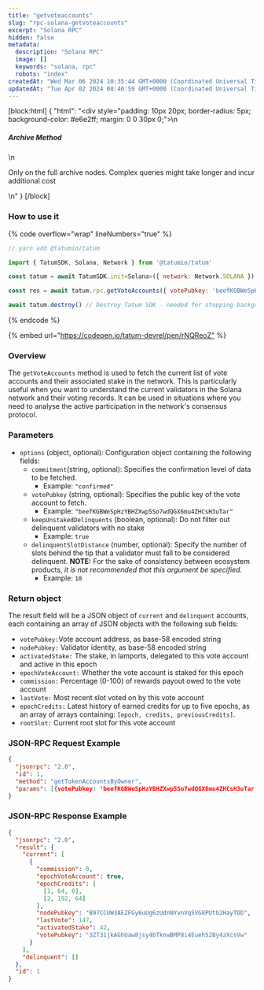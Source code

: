 ```yaml
---
title: "getvoteaccounts"
slug: "rpc-solana-getvoteaccounts"
excerpt: "Solana RPC"
hidden: false
metadata: 
  description: "Solana RPC"
  image: []
  keywords: "solana, rpc"
  robots: "index"
createdAt: "Wed Mar 06 2024 10:35:44 GMT+0000 (Coordinated Universal Time)"
updatedAt: "Tue Apr 02 2024 08:40:59 GMT+0000 (Coordinated Universal Time)"
---
```

[block:html]
{
  "html": "<div style=\"padding: 10px 20px; border-radius: 5px; background-color: #e6e2ff; margin: 0 0 30px 0;\">\n  <h5>Archive Method</h5>\n  <p>Only on the full archive nodes. Complex queries might take longer and incur additional cost</p>\n</div>"
}
[/block]


### How to use it

{% code overflow="wrap" lineNumbers="true" %}

```javascript
// yarn add @tatumio/tatum

import { TatumSDK, Solana, Network } from '@tatumio/tatum'

const tatum = await TatumSDK.init<Solana>({ network: Network.SOLANA })

const res = await tatum.rpc.getVoteAccounts({ votePubkey: 'beefKGBWeSpHzYBHZXwp5So7wdQGX6mu4ZHCsH3uTar' })

await tatum.destroy() // Destroy Tatum SDK - needed for stopping background jobs
```

{% endcode %}

{% embed url="<https://codepen.io/tatum-devrel/pen/rNQReoZ"> %}

### Overview

The `getVoteAccounts` method is used to fetch the current list of vote accounts and their associated stake in the network. This is particularly useful when you want to understand the current validators in the Solana network and their voting records. It can be used in situations where you need to analyse the active participation in the network's consensus protocol.

### Parameters

- `options` (object, optional): Configuration object containing the following fields:
  - `commitment`(string, optional): Specifies the confirmation level of data to be fetched.
    - Example: `"confirmed"`
  - `votePubkey` (string, optional): Specifies the public key of the vote account to fetch.
    - Example: `"beefKGBWeSpHzYBHZXwp5So7wdQGX6mu4ZHCsH3uTar"`
  - `keepUnstakedDelinquents` (boolean, optional): Do not filter out delinquent validators with no stake
    - Example: `true`
  - `delinquentSlotDistance` (number, optional): Specify the number of slots behind the tip that a validator must fall to be considered delinquent. **NOTE:** For the sake of consistency between ecosystem products, _it is not recommended that this argument be specified._
    - Example: `10`

### Return object

The result field will be a JSON object of `current` and `delinquent` accounts, each containing an array of JSON objects with the following sub fields:

- `votePubkey:`Vote account address, as base-58 encoded string
- `nodePubkey:`  Validator identity, as base-58 encoded string
- `activatedStake:` The stake, in lamports, delegated to this vote account and active in this epoch
- `epochVoteAccount:` Whether the vote account is staked for this epoch
- `commission:` Percentage (0-100) of rewards payout owed to the vote account
- `lastVote:` Most recent slot voted on by this vote account
- `epochCredits:` Latest history of earned credits for up to five epochs, as an array of arrays containing: `[epoch, credits, previousCredits]`.
- `rootSlot:` Current root slot for this vote account

### JSON-RPC Request Example

```json
{
  "jsonrpc": "2.0",
  "id": 1,
  "method": "getTokenAccountsByOwner",
  "params": [{votePubkey: 'beefKGBWeSpHzYBHZXwp5So7wdQGX6mu4ZHCsH3uTar'}]
}
```

### JSON-RPC Response Example

```json
{
  "jsonrpc": "2.0",
  "result": {
    "current": [
      {
        "commission": 0,
        "epochVoteAccount": true,
        "epochCredits": [
          [1, 64, 0],
          [2, 192, 64]
        ],
        "nodePubkey": "B97CCUW3AEZFGy6uUg6zUdnNYvnVq5VG8PUtb2HayTDD",
        "lastVote": 147,
        "activatedStake": 42,
        "votePubkey": "3ZT31jkAGhUaw8jsy4bTknwBMP8i4Eueh52By4zXcsVw"
      }
    ],
    "delinquent": []
  },
  "id": 1
}
```
